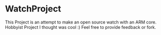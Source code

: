 # WatchProject
This Project is an attempt to make an open source watch with an ARM core. Hobbyist Project I thought was cool :) Feel free to provide feedback or fork. 
